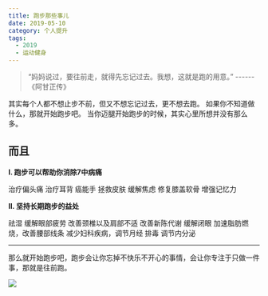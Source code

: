 ```yaml
---
title: 跑步那些事儿
date: 2019-05-10
category: 个人提升
tags:
  - 2019
  - 运动健身
---
```


> “妈妈说过，要往前走，就得先忘记过去。我想，这就是跑的用意。” ------《阿甘正传》


其实每个人都不想止步不前，但又不想忘记过去，更不想去跑。
如果你不知道做什么，那就开始跑步吧。
当你迈腿开始跑步的时候，其实心里所想并没有那么多。

而且
---
**I. 跑步可以帮助你消除7中病痛**

治疗偏头痛
治疗耳背
癌能手
拯救皮肤
缓解焦虑
修复膝盖软骨
增强记忆力

**II. 坚持长期跑步的益处**

祛湿
缓解眼部疲劳
改善颈椎以及肩部不适
改善新陈代谢
缓解闭眼
加速脂肪燃烧，改善腰部线条
减少妇科疾病，调节月经
排毒
调节内分泌

---
那么就开始跑步吧，跑步会让你忘掉不快乐不开心的事情，会让你专注于只做一件事，那就是往前跑。

![](http://images.iamtaoxin.com/IMG_0602.JPG)